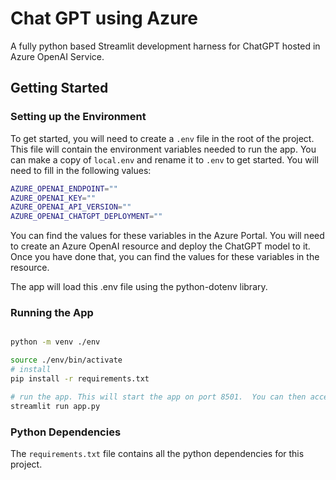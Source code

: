 # Chat GPT using Azure

A fully python based Streamlit development harness for ChatGPT hosted in Azure OpenAI Service.

## Getting Started

### Setting up the Environment

To get started, you will need to create a `.env` file in the root of the project.  This file will contain the environment variables needed to run the app. You can make a copy of `local.env` and rename it to `.env` to get started.  You will need to fill in the following values:

```bash
AZURE_OPENAI_ENDPOINT=""
AZURE_OPENAI_KEY=""
AZURE_OPENAI_API_VERSION=""
AZURE_OPENAI_CHATGPT_DEPLOYMENT=""
```

You can find the values for these variables in the Azure Portal.  You will need to create an Azure OpenAI resource and deploy the ChatGPT model to it.  Once you have done that, you can find the values for these variables in the resource.

The app will load this .env file using the python-dotenv library.

### Running the App

```bash

python -m venv ./env

source ./env/bin/activate
# install
pip install -r requirements.txt

# run the app. This will start the app on port 8501.  You can then access the app at `http://localhost:8501`.
streamlit run app.py

```
### Python Dependencies

The `requirements.txt` file contains all the python dependencies for this project. 
